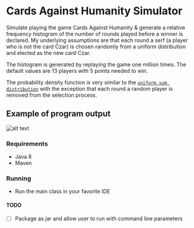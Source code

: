 # Cards Against Humanity Simulator
Simulate playing the game Cards Against Humanity & generate a relative frequency histogram of the number of rounds played
before a winner is declared. My underlying assumptions are that each round a serf (a player who is not the card Czar) is
chosen randomly from a uniform distribution and elected as the new card Czar.

The histogram is generated by replaying the game one million times. The default values are 13 players with 5 points needed
to win.

The probability density function is very similar to the [`uniform sum distribution`](https://en.wikipedia.org/wiki/Irwin-Hall_distribution) with the exception that each round a
random player is removed from the selection process.

## Example of program output
![alt text](https://github.com/carlcorder/cards.against.humanity/blob/master/src/img/cards-against-humanity-histogram.png)

### Requirements
* Java 8
* Maven

### Running
* Run the main class in your favorite IDE

#### TODO
- [ ] Package as jar and allow user to run with command line parameters
